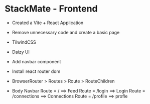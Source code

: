 # StackMate - Frontend

- Created a Vite + React Application
- Remove unnecessary code and create a basic page 
- TilwindCSS
- Daizy UI
- Add navbar component
- Install react router dom
- BrowserRouter > Routes > Route > RouteChildren


- Body
    Navbar
    Route = /  ==> Feed
    Route = /login ==> Login
    Route = /connections ==> Connections
    Route = /profile ==> profle